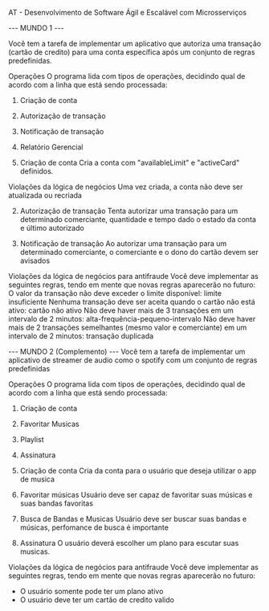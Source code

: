 AT - Desenvolvimento de Software Ágil e Escalável com Microsserviços

--- MUNDO 1 ---

Você tem a tarefa de implementar um aplicativo que autoriza uma transação (cartão de credito) 
para uma conta específica após um conjunto de regras predefinidas.

Operações
O programa lida com tipos de operações, decidindo qual de acordo com a linha que está sendo processada:
1. Criação de conta
2. Autorização de transação
3. Notificação de transação
4. Relatório Gerencial

1. Criação de conta
Cria a conta com "availableLimit" e "activeCard" definidos.

Violações da lógica de negócios
Uma vez criada, a conta não deve ser atualizada ou recriada

2. Autorização de transação
Tenta autorizar uma transação para um determinado comerciante, quantidade e tempo dado o estado da conta e último autorizado

3. Notificação de transação
Ao autorizar uma transação para um determinado comerciante, o comerciante e o dono do cartão devem ser avisados

Violações da lógica de negócios para antifraude
Você deve implementar as seguintes regras, tendo em mente que novas regras aparecerão no futuro:
O valor da transação não deve exceder o limite disponível: limite insuficiente
Nenhuma transação deve ser aceita quando o cartão não está ativo: cartão não ativo
Não deve haver mais de 3 transações em um intervalo de 2 minutos: alta-frequência-pequeno-intervalo
Não deve haver mais de 2 transações semelhantes (mesmo valor e comerciante) em um intervalo de 2 minutos: transação duplicada


--- MUNDO 2 (Complemento) ---
Você tem a tarefa de implementar um aplicativo de streamer de audio como o spotify com um conjunto de regras predefinidas

Operações
O programa lida com tipos de operações, decidindo qual de acordo com a linha que está sendo processada:
1. Criação de conta
2. Favoritar Musicas
3. Playlist
4. Assinatura

1. Criação de conta
Cria da conta para o usuário que deseja utilizar o app de musica

2. Favoritar músicas
Usuário deve ser capaz de favoritar suas músicas e suas bandas favoritas

3. Busca de Bandas e Musicas
Usuário deve ser buscar suas bandas e músicas, perfomance de busca é importante

4. Assinatura
O usuário deverá escolher um plano para escutar suas musicas.


Violações da lógica de negócios para antifraude
Você deve implementar as seguintes regras, tendo em mente que novas regras aparecerão no futuro:
- O usuário somente pode ter um plano ativo
- O usuário deve ter um cartão de credito valido

